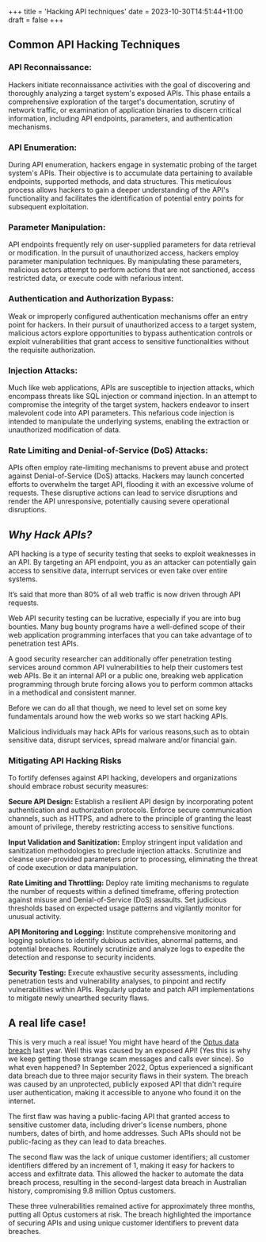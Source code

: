 +++
title = 'Hacking API techniques'
date = 2023-10-30T14:51:44+11:00
draft = false
+++

## Common API Hacking Techniques

### **API Reconnaissance:** 
Hackers initiate reconnaissance activities with the goal of discovering and thoroughly analyzing a target system's exposed APIs. This phase entails a comprehensive exploration of the target's documentation, scrutiny of network traffic, or examination of application binaries to discern critical information, including API endpoints, parameters, and authentication mechanisms.

### **API Enumeration:** 
During API enumeration, hackers engage in systematic probing of the target system's APIs. Their objective is to accumulate data pertaining to available endpoints, supported methods, and data structures. This meticulous process allows hackers to gain a deeper understanding of the API's functionality and facilitates the identification of potential entry points for subsequent exploitation.

### **Parameter Manipulation:** 
API endpoints frequently rely on user-supplied parameters for data retrieval or modification. In the pursuit of unauthorized access, hackers employ parameter manipulation techniques. By manipulating these parameters, malicious actors attempt to perform actions that are not sanctioned, access restricted data, or execute code with nefarious intent.

### **Authentication and Authorization Bypass:** 
Weak or improperly configured authentication mechanisms offer an entry point for hackers. In their pursuit of unauthorized access to a target system, malicious actors explore opportunities to bypass authentication controls or exploit vulnerabilities that grant access to sensitive functionalities without the requisite authorization.

### **Injection Attacks:** 
Much like web applications, APIs are susceptible to injection attacks, which encompass threats like SQL injection or command injection. In an attempt to compromise the integrity of the target system, hackers endeavor to insert malevolent code into API parameters. This nefarious code injection is intended to manipulate the underlying systems, enabling the extraction or unauthorized modification of data.

### **Rate Limiting and Denial-of-Service (DoS) Attacks:** 
APIs often employ rate-limiting mechanisms to prevent abuse and protect against Denial-of-Service (DoS) attacks. Hackers may launch concerted efforts to overwhelm the target API, flooding it with an excessive volume of requests. These disruptive actions can lead to service disruptions and render the API unresponsive, potentially causing severe operational disruptions.

## ***Why Hack APIs?***
API hacking is a type of security testing that seeks to exploit weaknesses in an API. By targeting an API endpoint, you as an attacker can potentially gain access to sensitive data, interrupt services or even take over entire systems.

It’s said that more than 80% of all web traffic is now driven through API requests.

Web API security testing can be lucrative, especially if you are into bug bounties. Many bug bounty programs have a well-defined scope of their web application programming interfaces that you can take advantage of to penetration test APIs.

A good security researcher can additionally offer penetration testing services around common API vulnerabilities to help their customers test web APIs. Be it an internal API or a public one, breaking web application programming through brute forcing allows you to perform common attacks in a methodical and consistent manner.

Before we can do all that though, we need to level set on some key fundamentals around how the web works so we start hacking APIs.

Malicious individuals may hack APIs for various reasons,such as to obtain sensitive data, disrupt services, spread malware and/or financial gain.


### Mitigating API Hacking Risks

To fortify defenses against API hacking, developers and organizations should embrace robust security measures:

**Secure API Design:**
Establish a resilient API design by incorporating potent authentication and authorization protocols. Enforce secure communication channels, such as HTTPS, and adhere to the principle of granting the least amount of privilege, thereby restricting access to sensitive functions.

**Input Validation and Sanitization:** 
Employ stringent input validation and sanitization methodologies to preclude injection attacks. Scrutinize and cleanse user-provided parameters prior to processing, eliminating the threat of code execution or data manipulation.

**Rate Limiting and Throttling:** 
Deploy rate limiting mechanisms to regulate the number of requests within a defined timeframe, offering protection against misuse and Denial-of-Service (DoS) assaults. Set judicious thresholds based on expected usage patterns and vigilantly monitor for unusual activity.

**API Monitoring and Logging:** Institute comprehensive monitoring and logging solutions to identify dubious activities, abnormal patterns, and potential breaches. Routinely scrutinize and analyze logs to expedite the detection and response to security incidents.

**Security Testing:** Execute exhaustive security assessments, including penetration tests and vulnerability analyses, to pinpoint and rectify vulnerabilities within APIs. Regularly update and patch API implementations to mitigate newly unearthed security flaws.

## A real life case!
This is very much a real issue! You might have heard of the [Optus data breach](https://en.wikipedia.org/wiki/2022_Optus_data_breach#:~:text=In%20September%202022%2C%20Optus%2C%20Australia,a%20third%20of%20Australia's%20population.) last year. Well this was caused by an exposed API! (Yes this is why we keep getting those strange scam messages and calls ever since). So what even happened? In September 2022, Optus experienced a significant data breach due to three major security flaws in their system. The breach was caused by an unprotected, publicly exposed API that didn't require user authentication, making it accessible to anyone who found it on the internet. 

The first flaw was having a public-facing API that granted access to sensitive customer data, including driver's license numbers, phone numbers, dates of birth, and home addresses. Such APIs should not be public-facing as they can lead to data breaches. 

The second flaw was the lack of unique customer identifiers; all customer identifiers differed by an increment of 1, making it easy for hackers to access and exfiltrate data. This allowed the hacker to automate the data breach process, resulting in the second-largest data breach in Australian history, compromising 9.8 million Optus customers.

These three vulnerabilities remained active for approximately three months, putting all Optus customers at risk. The breach highlighted the importance of securing APIs and using unique customer identifiers to prevent data breaches.

